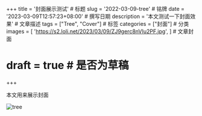 +++
title = '封面展示测试' # 标题
slug = '2022-03-09-tree' # 铭牌
date = '2023-03-09T12:57:23+08:00' # 撰写日期 
description = '本文测试一下封面效果' # 文章描述
tags = ["Tree", "Cover"] # 标签
categories = ["封面"] # 分类
images = [
  'https://s2.loli.net/2023/03/09/ZJ9gerc8nVIu2PF.jpg',
] # 文章封面
# draft = true # 是否为草稿
+++

本文用来展示封面

![tree](https://s2.loli.net/2023/03/09/ZJ9gerc8nVIu2PF.jpg)
